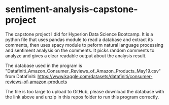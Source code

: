 # sentiment-analysis-capstone-project
 
The capstone project I did for Hyperion Data Science Bootcamp. It is a python file that uses pandas module to read a database and extract its comments, then uses spacy module to peform natural language processing and sentiment analysis on the comments. It picks random comments to analyze and gives a clear readable output about the analysis result.

The database used in the program is "Datafiniti_Amazon_Consumer_Reviews_of_Amazon_Products_May19.csv" from Datafiniti: https://www.kaggle.com/datasets/datafiniti/consumer-reviews-of-amazon-products

The file is too large to upload to GitHub, please download the database with the link above and unzip in this repos folder to run this program correctly.